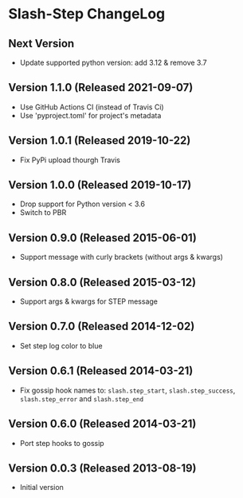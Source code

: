 Slash-Step ChangeLog
====================

Next Version
------------
* Update supported python version: add 3.12 & remove 3.7

Version 1.1.0 (Released 2021-09-07)
-----------------------------------
* Use GitHub Actions CI (instead of Travis Ci)
* Use 'pyproject.toml' for project's metadata

Version 1.0.1 (Released 2019-10-22)
-----------------------------------
* Fix PyPi upload thourgh Travis

Version 1.0.0 (Released 2019-10-17)
-----------------------------------
* Drop support for Python version < 3.6
* Switch to PBR

Version 0.9.0 (Released 2015-06-01)
-----------------------------------
* Support message with curly brackets (without args & kwargs)

Version 0.8.0 (Released 2015-03-12)
-----------------------------------
* Support args & kwargs for STEP message

Version 0.7.0 (Released 2014-12-02)
-----------------------------------
* Set step log color to blue

Version 0.6.1 (Released 2014-03-21)
-----------------------------------
* Fix gossip hook names to: ``slash.step_start``, ``slash.step_success``, ``slash.step_error`` and ``slash.step_end``

Version 0.6.0 (Released 2014-03-21)
-----------------------------------
* Port step hooks to gossip

Version 0.0.3 (Released 2013-08-19)
-----------------------------------
* Initial version

